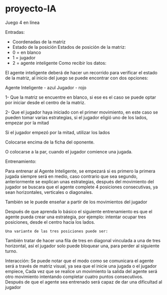 # proyecto-IA
Juego 4 en línea

Entradas:
-	Coordenadas de la matriz
-	Estado de la posición
Estados de posición de la matriz:
-	0 = en blanco 
-	1 = jugador
-	2 = agente inteligente 
Como recibir los datos:

El agente inteligente deberá de hacer un recorrido para verificar el estado de la matriz, al inicio del juego se puede encontrar con dos opciones:

Agente Inteligente - azul
Jugador - rojo 

1-	Que la matriz se encuentre en blanco, si ese es el caso se puede optar por iniciar desde el centro de la matriz.
	
2-	Que el jugador haya iniciado con el primer movimiento, en este caso se pueden tomar varias estrategias, si el jugador eligió uno de los lados, empezar por la mitad

Si el jugador empezó por la mitad, utilizar los lados

Colocarse encima de la ficha del oponente.
 
O colocarse a la par, cuando el jugador comience una jugada.
 
Entrenamiento:

Para entrenar al Agente Inteligente, se empezará si es primero la primera jugada siempre será en medio, caso contrario que sea segundo, anteriormente se explican unas estrategias, después del movimiento del jugador se buscara que el agente complete 4 posiciones consecutivas, ya sean horizontales, verticales o diagonales.

También se le puede enseñar a partir de los movimientos del jugador

Después de que aprenda lo básico el siguiente entrenamiento es que el agente pueda  crear una estrategia, por ejemplo: intentar ocupar tres posiciones, desde el centro hacia los lados.


	Una variante de las tres posiciones puede ser:
                               


También tratar de hacer una fila de tres en diagonal vinculada a una de tres horizontal, así el jugador solo puede bloquear una, para perder al siguiente turno.

Interacción:
Se puede notar que el modo como se comunicara el agente será a través de matriz visual, ya sea que el inicie una jugada o el jugador empiece, Cada vez que se realice un movimiento la salida del agente será otro movimiento intentando completar cuatro puntos consecutivos.
Después de que el agente sea entrenado será capaz de dar una dificultad al jugador 

